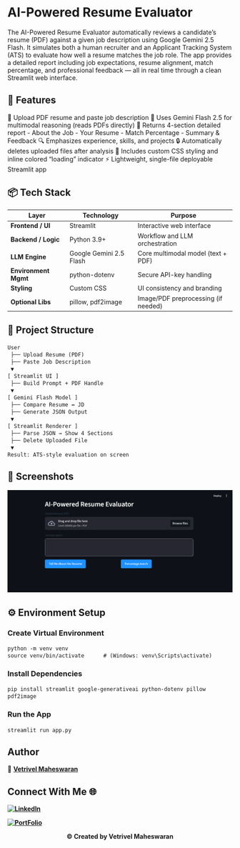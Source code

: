 # AI-Powered Resume Evaluator

The AI-Powered Resume Evaluator automatically reviews a candidate’s resume (PDF) against a given job description using Google Gemini 2.5 Flash.
It simulates both a human recruiter and an Applicant Tracking System (ATS) to evaluate how well a resume matches the job role.
The app provides a detailed report including job expectations, resume alignment, match percentage, and professional feedback — all in real time through a clean Streamlit web interface.


## 🚀 Features

📄 Upload PDF resume and paste job description
🧠 Uses Gemini Flash 2.5 for multimodal reasoning (reads PDFs directly)
🧾 Returns 4-section detailed report
    - About the Job
    - Your Resume
    - Match Percentage
    - Summary & Feedback
🔍 Emphasizes experience, skills, and projects
🔒 Automatically deletes uploaded files after analysis
🎨 Includes custom CSS styling and inline colored “loading” indicator
⚡ Lightweight, single-file deployable Streamlit app


## 📦 Tech Stack

| Layer                | Technology              | Purpose                             |
| -------------------- | ----------------------- | ----------------------------------- |
| **Frontend / UI**    | Streamlit               | Interactive web interface           |
| **Backend / Logic**  | Python 3.9+             | Workflow and LLM orchestration      |
| **LLM Engine**       | Google Gemini 2.5 Flash | Core multimodal model (text + PDF)  |
| **Environment Mgmt** | python-dotenv           | Secure API-key handling             |
| **Styling**          | Custom CSS              | UI consistency and branding         |
| **Optional Libs**    | pillow, pdf2image       | Image/PDF preprocessing (if needed) |



## 📁 Project Structure

```
User
 ├── Upload Resume (PDF)
 ├── Paste Job Description
 ▼
[ Streamlit UI ]
 ├── Build Prompt + PDF Handle
 ▼
[ Gemini Flash Model ]
 ├── Compare Resume ↔ JD
 ├── Generate JSON Output
 ▼
[ Streamlit Renderer ]
 ├── Parse JSON → Show 4 Sections
 ├── Delete Uploaded File
 ▼
Result: ATS-style evaluation on screen

```

## 📸 Screenshots

![Index](static/index.png)

## ⚙️ Environment Setup

### Create Virtual Environment
```
python -m venv venv
source venv/bin/activate      # (Windows: venv\Scripts\activate)
```

### Install Dependencies
```
pip install streamlit google-generativeai python-dotenv pillow pdf2image
```

### Run the App
```
streamlit run app.py
```

## Author

👤 **[Vetrivel Maheswaran](https://github.com/Vetrivel07)**

## Connect With Me 🌐

**[![LinkedIn](https://img.shields.io/badge/LinkedIn-Vetrivel%20Maheswaran-green)](https://www.linkedin.com/in/vetrivel-maheswaran/)**

**[![PortFolio](https://img.shields.io/badge/Portfolio-Vetrivel%20Maheswaran-blue)](https://vetrivel07.github.io/vetrivel-maheswaran)**

<p align="center"><b>© Created by Vetrivel Maheswaran</b></p?
